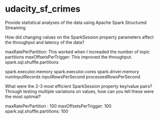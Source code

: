 # udacity_sf_crimes
Provide statistical analyses of the data using Apache Spark Structured Streaming


How did changing values on the SparkSession property parameters affect the throughput and latency of the data?

maxRatePerPartition: This worked when I increaded the number of topic partitions 
maxOffsetsPerTrigger: This improved the throughput.
spark.sql.shuffle.partitions

spark.executor.memory 
spark.executor.cores
spark.driver.memory 
numInputRecords
inputRowsPerSecond 
processedRowsPerSecond



What were the 2-3 most efficient SparkSession property key/value pairs? Through testing multiple variations on values, how can you tell these were the most optimal?

maxRatePerPartition : 100
maxOffsetsPerTrigger: 100
spark.sql.shuffle.partitions: 100